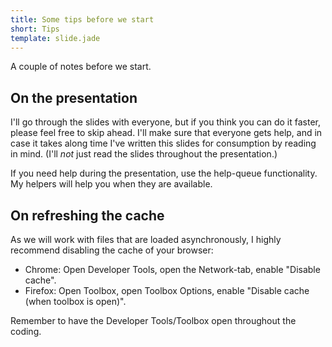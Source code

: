 ```yaml
---
title: Some tips before we start
short: Tips
template: slide.jade
---
```


A couple of notes before we start.

## On the presentation

I'll go through the slides with everyone, but if you think you can do it faster, please feel free to skip ahead. I'll make sure that everyone gets help, and in case it takes along time I've written this slides for consumption by reading in mind. (I'll _not_ just read the slides throughout the presentation.)

If you need help during the presentation, use the help-queue functionality. My helpers will help you when they are available.

## On refreshing the cache

As we will work with files that are loaded asynchronously, I highly recommend disabling the cache of your browser:

* Chrome: Open Developer Tools, open the Network-tab, enable "Disable cache".
* Firefox: Open Toolbox, open Toolbox Options, enable "Disable cache (when toolbox is open)".

Remember to have the Developer Tools/Toolbox open throughout the coding.